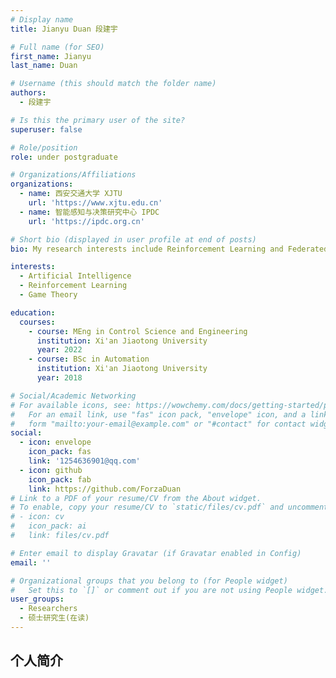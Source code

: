 ```yaml
---
# Display name
title: Jianyu Duan 段建宇

# Full name (for SEO)
first_name: Jianyu
last_name: Duan

# Username (this should match the folder name)
authors:
  - 段建宇

# Is this the primary user of the site?
superuser: false

# Role/position
role: under postgraduate

# Organizations/Affiliations
organizations:
  - name: 西安交通大学 XJTU
    url: 'https://www.xjtu.edu.cn'
  - name: 智能感知与决策研究中心 IPDC
    url: 'https://ipdc.org.cn'

# Short bio (displayed in user profile at end of posts)
bio: My research interests include Reinforcement Learning and Federated Learning.

interests:
  - Artificial Intelligence
  - Reinforcement Learning
  - Game Theory

education:
  courses:
    - course: MEng in Control Science and Engineering
      institution: Xi'an Jiaotong University
      year: 2022
    - course: BSc in Automation
      institution: Xi'an Jiaotong University
      year: 2018

# Social/Academic Networking
# For available icons, see: https://wowchemy.com/docs/getting-started/page-builder/#icons
#   For an email link, use "fas" icon pack, "envelope" icon, and a link in the
#   form "mailto:your-email@example.com" or "#contact" for contact widget.
social:
  - icon: envelope
    icon_pack: fas
    link: '1254636901@qq.com'
  - icon: github
    icon_pack: fab
    link: https://github.com/ForzaDuan
# Link to a PDF of your resume/CV from the About widget.
# To enable, copy your resume/CV to `static/files/cv.pdf` and uncomment the lines below.
# - icon: cv
#   icon_pack: ai
#   link: files/cv.pdf

# Enter email to display Gravatar (if Gravatar enabled in Config)
email: ''

# Organizational groups that you belong to (for People widget)
#   Set this to `[]` or comment out if you are not using People widget.
user_groups:
  - Researchers
  - 硕士研究生(在读)
---
```


## 个人简介
